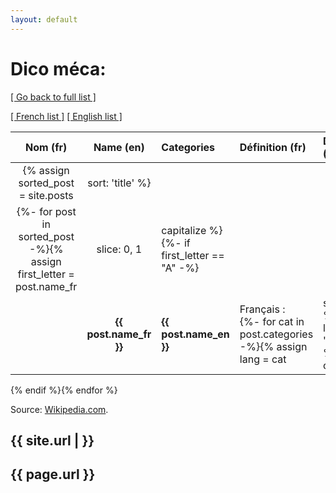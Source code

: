 ```yaml
---
layout: default
---
```


<script language="javascript">
	var urlParams = new URLSearchParams(location.search);
</script>

<h1>Dico méca: <script language="javascript">document.write(urlParams.get('letter'));</script></h1>

[&#91; Go back to full list &#93;](/index)

<script language="javascript">document.write('Words begining with the letter: '+urlParams.get('letter'));</script>

[&#91; French list &#93;]() [&#91; English list &#93;]()

| **Nom (fr)** | **Name (en)** | **Categories** | **Définition (fr)** | **Definition (en)** | **Illustrations** | **Sources** |
| :---: | :---: | :--- | :--- | :--- | :---: | --- |
{% assign sorted_post = site.posts | sort: 'title' %}
{%- for post in sorted_post -%}{% assign first_letter = post.name_fr | slice: 0, 1 | capitalize %}{%- if first_letter == "A" -%}
	| **{{ post.name_fr }}** | **{{ post.name_en }}** | Français : <br />{%- for cat in post.categories -%}{% assign lang = cat | slice: 0, 3 %}{% if lang == "FR_" %}- [{{ cat | remove: 'FR_' | remove: 'Fr_' | remove: 'fr_'| capitalize }}](categories.html#{{ cat | downcase | replace:'é','e' | replace:' ','_' | replace:',','-' | replace:'/','' }} ) <br />{% endif %}{%- endfor -%}<br />English: <br />{%- for cat in post.categories -%}{% assign lang = cat | slice: 0, 3 %}{% if lang == "EN_" %}- [{{ cat | remove: 'EN_' | remove: 'En_' | remove: 'en_' | capitalize}}](categories.html#{{ cat | downcase | replace:'é','e' | replace:' ','_' | replace:',','-' | replace:'/','' }} ) <br />{% endif %}{%- endfor -%} | {{ post.desc_fr }} | {{ post.desc_en }} | <a name="{{ post.title | downcase | replace:'é','e' | replace:' ','_' | replace:',','-' | replace:'/','' }}"></a>{%- for img in post.img -%}<a href="/assets/img/{{ img }}" target="new">!["Image died..."](/assets/img/{{ img }})</a><br />{%- endfor -%} | {{ post.src }}<br />
{% endif %}{% endfor %}

Source: 
<a href="https://www.wikipedia.com" target="new">Wikipedia.com</a>.



## {{ site.url | }}
## {{ page.url }}